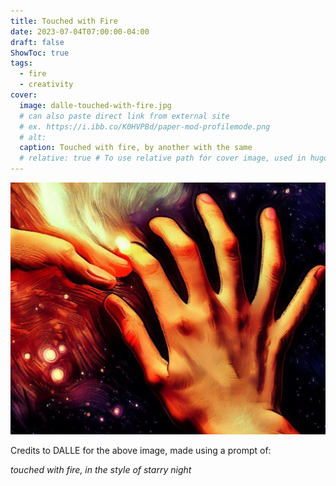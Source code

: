```yaml
---
title: Touched with Fire
date: 2023-07-04T07:00:00-04:00
draft: false
ShowToc: true
tags:
  - fire
  - creativity
cover:
  image: dalle-touched-with-fire.jpg
  # can also paste direct link from external site
  # ex. https://i.ibb.co/K0HVPBd/paper-mod-profilemode.png
  # alt:
  caption: Touched with fire, by another with the same
  # relative: true # To use relative path for cover image, used in hugo Page-bundles
---
```


![Touched with fire](dalle-touched-with-fire.jpg)

Credits to DALLE for the above image, made using a prompt of:

*touched with fire, in the style of starry night*